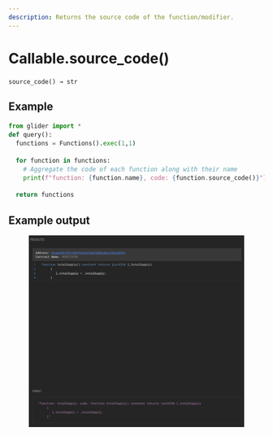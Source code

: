 ```yaml
---
description: Returns the source code of the function/modifier.
---
```


# Callable.source\_code()

`source_code() → str`

## Example

```python
from glider import *
def query():
  functions = Functions().exec(1,1)

  for function in functions:
    # Aggregate the code of each function along with their name
    print(f"function: {function.name}, code: {function.source_code()}")

  return functions
```

## Example output

<figure><img src="../../.gitbook/assets/image (2) (1) (1) (1) (1).png" alt=""><figcaption></figcaption></figure>
